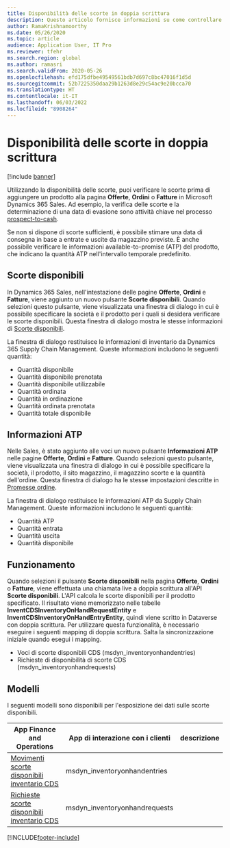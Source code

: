 ```yaml
---
title: Disponibilità delle scorte in doppia scrittura
description: Questo articolo fornisce informazioni su come controllare la disponibilità delle scorte in doppia scrittura.
author: RamaKrishnamoorthy
ms.date: 05/26/2020
ms.topic: article
audience: Application User, IT Pro
ms.reviewer: tfehr
ms.search.region: global
ms.author: ramasri
ms.search.validFrom: 2020-05-26
ms.openlocfilehash: efd175dfbe49549561bdb7d697c8bc47016f1d5d
ms.sourcegitcommit: 52b7225350daa29b1263d8e29c54ac9e20bcca70
ms.translationtype: HT
ms.contentlocale: it-IT
ms.lasthandoff: 06/03/2022
ms.locfileid: "8908264"
---
```

# <a name="inventory-availability-in-dual-write"></a>Disponibilità delle scorte in doppia scrittura

[!include [banner](../../includes/banner.md)]

Utilizzando la disponibilità delle scorte, puoi verificare le scorte prima di aggiungere un prodotto alla pagina **Offerte**, **Ordini** o **Fatture** in Microsoft Dynamics 365 Sales. Ad esempio, la verifica delle scorte e la determinazione di una data di evasione sono attività chiave nel processo [prospect-to-cash](dual-write-prospect-to-cash.md).

Se non si dispone di scorte sufficienti, è possibile stimare una data di consegna in base a entrate e uscite da magazzino previste. È anche possibile verificare le informazioni available-to-promise (ATP) del prodotto, che indicano la quantità ATP nell'intervallo temporale predefinito.

## <a name="on-hand-inventory"></a>Scorte disponibili

In Dynamics 365 Sales, nell'intestazione delle pagine **Offerte**, **Ordini** e **Fatture**, viene aggiunto un nuovo pulsante **Scorte disponibili**. Quando selezioni questo pulsante, viene visualizzata una finestra di dialogo in cui è possibile specificare la società e il prodotto per i quali si desidera verificare le scorte disponibili. Questa finestra di dialogo mostra le stesse informazioni di [Scorte disponibili](../../../../supply-chain/inventory/tasks/check-availability-stock.md).

La finestra di dialogo restituisce le informazioni di inventario da Dynamics 365 Supply Chain Management. Queste informazioni includono le seguenti quantità:

- Quantità disponibile
- Quantità disponibile prenotata
- Quantità disponibile utilizzabile
- Quantità ordinata
- Quantità in ordinazione
- Quantità ordinata prenotata
- Quantità totale disponibile

## <a name="atp-information"></a>Informazioni ATP

Nelle Sales, è stato aggiunto alle voci un nuovo pulsante **Informazioni ATP** nelle pagine **Offerte**, **Ordini** e **Fatture**. Quando selezioni questo pulsante, viene visualizzata una finestra di dialogo in cui è possibile specificare la società, il prodotto, il sito magazzino, il magazzino scorte e la quantità dell'ordine. Questa finestra di dialogo ha le stesse impostazioni descritte in [Promesse ordine](../../../../supply-chain/sales-marketing/delivery-dates-available-promise-calculations.md#atp-calculations).

La finestra di dialogo restituisce le informazioni ATP da Supply Chain Management. Queste informazioni includono le seguenti quantità:

- Quantità ATP
- Quantità entrata
- Quantità uscita
- Quantità disponibile

## <a name="how-it-works"></a>Funzionamento

Quando selezioni il pulsante **Scorte disponibili** nella pagina **Offerte**, **Ordini** o **Fatture**, viene effettuata una chiamata live a doppia scrittura all'API **Scorte disponibili**. L'API calcola le scorte disponibili per il prodotto specificato. Il risultato viene memorizzato nelle tabelle **InventCDSInventoryOnHandRequestEntity** e **InventCDSInventoryOnHandEntryEntity**, quindi viene scritto in Dataverse con doppia scrittura. Per utilizzare questa funzionalità, è necessario eseguire i seguenti mapping di doppia scrittura. Salta la sincronizzazione iniziale quando esegui i mapping.

- Voci di scorte disponibili CDS (msdyn_inventoryonhandentries)
- Richieste di disponibilità di scorte CDS (msdyn_inventoryonhandrequests)

## <a name="templates"></a>Modelli

I seguenti modelli sono disponibili per l'esposizione dei dati sulle scorte disponibili.

App Finance and Operations | App di interazione con i clienti     | descrizione
---|---|---
[Movimenti scorte disponibili inventario CDS](mapping-reference.md#145) | msdyn_inventoryonhandentries |
[Richieste scorte disponibili inventario CDS](mapping-reference.md#147) | msdyn_inventoryonhandrequests |

[!INCLUDE[footer-include](../../../../includes/footer-banner.md)]
